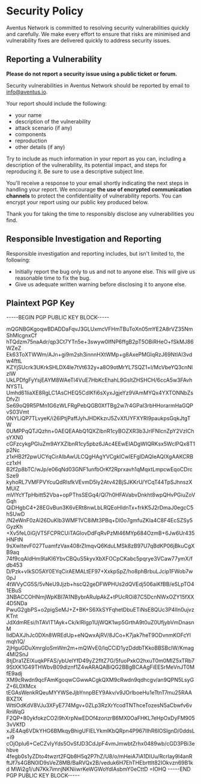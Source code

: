 # Security Policy

Aventus Network is committed to resolving security vulnerabilities quickly and carefully. We make every effort to ensure that risks are minimised and vulnerability fixes are delivered quickly to address security issues.


## Reporting a Vulnerability

**Please do not report a security issue using a public ticket or forum.**

Security vulnerabilities in Aventus Network should be reported by email to info@aventus.io.

Your report should include the following:

- your name
- description of the vulnerability
- attack scenario (if any)
- components
- reproduction
- other details (if any)

Try to include as much information in your report as you can, including a description of the vulnerability, its potential impact, and steps for reproducing it. Be sure to use a descriptive subject line.

You'll receive a response to your email shortly indicating the next steps in handling your report. We encourage **the use of encrypted communication channels** to protect the confidentiality of vulnerability reports. You can encrypt your report using our public key produced below.

Thank you for taking the time to responsibly disclose any vulnerabilities you find.

## Responsible Investigation and Reporting

Responsible investigation and reporting includes, but isn't limited to, the following:

- Initially report the bug only to us and not to anyone else. This will give us reasonable time to fix the bug.
- Give us adequate written warning before disclosing it to anyone else.

## Plaintext PGP Key

-----BEGIN PGP PUBLIC KEY BLOCK-----

mQGNBGKgoqwBDADDaFqvJ3GLUxmcVFHmTBuToXn05mYE2A8rVZ35NmShMlcgnxCf
hTQdzm75naAdr/qp3Ct7YTn5e+3swyw0lfNP6ffgB2pT5OBiRHeO+fSkMJ86WZeZ
Ek63ToXTWWm/AJn+gi9m2sh3innnHXtWMp+g8AxePMGIqRzJ69NtlAI3vdw4fttL
KZYjSUcrk3UKrkSHLDX4Ie7tVt632y+a8O9otMrYL7SQZ1+l/McVbeYQ3cnNlzIW
UkLPDfgFyYsjEAYM8WAeTl4VuE7HbKcEhahL9GsltZHSHCH/6ccA5w3FAvhNYSTL
Umhd61liaXE8RgLC1AsCHEQ5CdlKfi6sXyxJgjeYz9VAmMYQx4YXTONNbZsDfvZI
Se69oQ9R5PMn1G6zWLFRgPebQGB0XfTBg2w7r4GPaI3rbHHorarmHaGQPvS03Vmt
0NYLiQP7TLvyeK/i26lPtjPaffJyhJHDKkzrJ5ZvXfUYFXYRl9paukpsGqkJtgTW
0UMPPqQTJQzhn+0AEQEAAbQ1QXZlbnR1cyBOZXR3b3JrIFNlcnZpY2VzIChsYXN0
cGFzcykgPGluZm9AYXZlbnR1cy5pbz6JAc4EEwEIADgWIQRKsx5WclPQx8T1p2Nc
z1xHB2f2pwUCYqCirAIbAwULCQgHAgYVCgkICwIEFgIDAQIeAQIXgAAKCRBcz1xH
B2f2p8bTC/wJp/e06qNd03GNF1unfbOrKf2Rprxavh1qMqxtLmpcwEqoCDrcSze9
kyhoRL7VMFPVYcuQdRlsfkVEvmD5ly2Atv42BjSJKKrU/YCqT44TpSJhnszXMUlZ
mVlYcYTpHbitt52Vba+opPThsSEGq4/Ql7h0HFAVabvDnkht8wpQHvPGiuZoVGqh
QiDHgbC4+28EGvBun3K6vERt8nwLbLRQEoHIdnTx+frkK5J2rDmaJ0egcC5hSUwD
/N2eWnF0zAl26DuKlb3WMF1VC8iMt3PBq+Dl0o7gmfuZKla4C8F4EcSZSy5GyzKh
+Xv5feL0iGjVT5FCPRCUiTAGlovDdFqRvPzMl46MYp684OzmB+6Jw6Ur435HNFtN
9sXwItevF027TuamfzVax408rZImqvQ6KduLMSk8zB97U7qBdKP06jBkuCgXB9aq
74f9cqAldHm9laKI6YbvCBQuS5kyvXbXFOCpCKabc5pqrye3VCaw77ymX/fdb453
D/Pzk+vIkSO5AY0EYqCirAEMALtEF97+XxkpSpZ/ho8phBrbuLJcip1FWob7w0pJ
4tWVyCG5S/5vNeU9Jjzb+hscQ2geDFWPHUs2dQVEdj506aiKfBB/eSLpTO41EBuS
3NBACCOHNmjWpKBI7A1NBybrARulpAkZ+tPUcROi87C5DcnNWxOZY15fXX4D5NDa
PwuG2gbPS+o2pigSeMJ+Z+BK+S6XkSYFqhetDbuETiNsE8QUc3P4lIn0ujvzKTnt
JdXdmREsi/hTAVlT1Ayk+Ck/kIRIgp1UjWQK1wp5GrthA9t0uZ0UfjybVmDnasnM
lldDAXJhJc0DXn8WREdUp+eNQwxAjRV/8JCo+K7jak7heT9ODvnmKOFcYlmqh1Q/
2jHguGDuXmrgIoSmWm2m+mQWvE0/lqCCiD1yzDddbTKkoBBSBcIW/Kmag4Ml2SnJ
8tjDra1ZElXuqkPFAS/ybUelYfD49yZ2fltZ7G/5fuoPxkO2hxuT0m0MIZ5xTRb7
9StXK1G49THWbvB09dlznf1Z4wARAQABiQG2BBgBCAAgFiEESrMeVnJT0MfE9adj
XM9cRwdn9qcFAmKgoqwCGwwACgkQXM9cRwdn9qdhcgv/an9QPN5LsyGZ+6L0XMcx
tEGAsWenkRQeuMYYWSeJjbYnnpBEY9Akv/v9JOrlboeHu1eTtnT7mu25RAABXZ1X
WttiOdKdV8VJu3XFyE774Mgv+0ZLp3RzXrYcodTNThceTozesN5aCbwfv6vRnWqG
F2QP+80ykfokzCO2i9hXrpNwEDOf4zonzrB6MX0OaFHKL7eHpOxDyFM9053vVKfD
xJE4Aq6VDkYHG6BMkqyBhigUFlELYkmlKbQRpn4P967IIhR6lOSlgnD/0ddsL+i9
cOjOplu6+CeCZvIyYds5OvSfJD3CdJpF4vmJmwbtZrhx0489wb/cGD3PBi3ehbve
4fegb0s1yZDto4twzrt2FQb8H5q2P7hZ/U8/o/mHeiA7iA1DIUu/RcrIay9l4anR
ftJf7s4GBN0ID9sVeZ8MB/BaRVQx2B/veduk6H7EhTHEbrttIt82IOkvzn69B1kd
MWi2g1/uN7Kk7imnjNKNiiwrKeWGWoYdlAsbmY0eCttD
=IOHQ
-----END PGP PUBLIC KEY BLOCK-----
